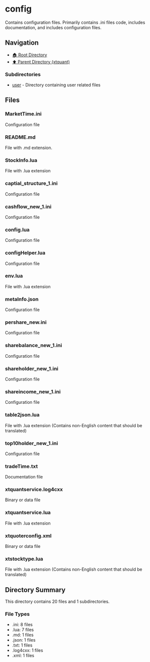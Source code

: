 # config

Contains configuration files. Primarily contains .ini files code, includes documentation, and includes configuration files.

## Navigation

* [🏠 Root Directory](../../README.md)
* [⬆️ Parent Directory (xtquant)](../README.md)

### Subdirectories

* [user](user/README.md) - Directory containing user related files

## Files

### MarketTime.ini

Configuration file

### README.md

File with .md extension.

### StockInfo.lua

File with .lua extension

### captial_structure_1.ini

Configuration file

### cashflow_new_1.ini

Configuration file

### config.lua

Configuration file

### configHelper.lua

Configuration file

### env.lua

File with .lua extension

### metaInfo.json

Configuration file

### pershare_new.ini

Configuration file

### sharebalance_new_1.ini

Configuration file

### shareholder_new_1.ini

Configuration file

### shareincome_new_1.ini

Configuration file

### table2json.lua

File with .lua extension (Contains non-English content that should be translated)

### top10holder_new_1.ini

Configuration file

### tradeTime.txt

Documentation file

### xtquantservice.log4cxx

Binary or data file

### xtquantservice.lua

File with .lua extension

### xtquoterconfig.xml

Binary or data file

### xtstocktype.lua

File with .lua extension (Contains non-English content that should be translated)

## Directory Summary

This directory contains 20 files and 1 subdirectories.

### File Types

* .ini: 8 files
* .lua: 7 files
* .md: 1 files
* .json: 1 files
* .txt: 1 files
* .log4cxx: 1 files
* .xml: 1 files
